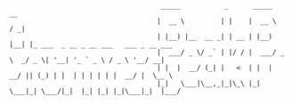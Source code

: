                                           _____           _      _____      __                                   
                                         |  __ \         | |    |  __ \    / _|                                  
                                         | |__) |__  __ _| | __ | |__) |__| |_ ___  _ __ _ __ ___   ___ _ __ ___ 
                                         |  ___/ _ \/ _` | |/ / |  ___/ _ \  _/ _ \| '__| '_ ` _ \ / _ \ '__/ __|
                                         | |  |  __/ (_| |   <  | |  |  __/ || (_) | |  | | | | | |  __/ |  \__ \
                                         |_|   \___|\__,_|_|\_\ |_|   \___|_| \___/|_|  |_| |_| |_|\___|_|  |___/

